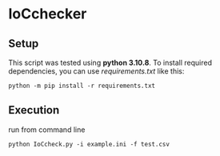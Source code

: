 # IoCchecker

## Setup
This script was tested using **python 3.10.8**. To install required dependencies, you can use *requirements.txt* like this:
```
python -m pip install -r requirements.txt
```

## Execution
run from command line 
```
python IoCcheck.py -i example.ini -f test.csv
```